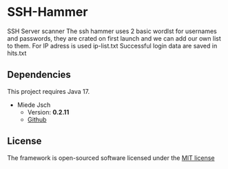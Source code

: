 # SSH-Hammer
SSH Server scanner
The ssh hammer uses 2 basic wordlst for usernames and passwords, they are crated on first launch and we can add our own list to them.
For IP adress is used ip-list.txt
Successful login data are saved in hits.txt

## Dependencies
This project requires Java 17.
* Miede Jsch
    * Version: **0.2.11**
    * [Github](https://github.com/mwiede/jsch) 

## License
The framework is open-sourced software licensed under the [MIT license](https://github.com/lukasbecvar/ssh-hammer/blob/main/LICENSE)

